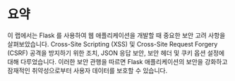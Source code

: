 # 요약

이 랩에서는 Flask 를 사용하여 웹 애플리케이션을 개발할 때 중요한 보안 고려 사항을 살펴보았습니다. Cross-Site Scripting (XSS) 및 Cross-Site Request Forgery (CSRF) 공격을 방지하기 위한 조치, JSON 응답 보안, 보안 헤더 및 쿠키 옵션 설정에 대해 다루었습니다. 이러한 보안 관행을 따르면 Flask 애플리케이션의 보안을 강화하고 잠재적인 취약성으로부터 사용자 데이터를 보호할 수 있습니다.
